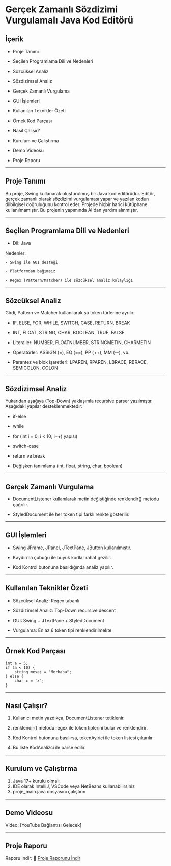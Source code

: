 # Gerçek Zamanlı Sözdizimi Vurgulamalı Java Kod Editörü

## İçerik

- Proje Tanımı

- Seçilen Programlama Dili ve Nedenleri

- Sözcüksel Analiz

- Sözdizimsel Analiz

- Gerçek Zamanlı Vurgulama

- GUI İşlemleri

- Kullanılan Teknikler Özeti

- Örnek Kod Parçası

- Nasıl Çalışır?

- Kurulum ve Çalıştırma

- Demo Videosu

- Proje Raporu

---

## Proje Tanımı

Bu proje, Swing kullanarak oluşturulmuş bir Java kod editörüdür. Editör, gerçek zamanlı olarak sözdizimi vurgulaması yapar ve yazılan kodun dilbilgisel doğruluğunu kontrol eder. Projede hiçbir harici kütüphane kullanılmamıştır. Bu projenin yapımında AI'dan yardım alınmıştır.

---

## Seçilen Programlama Dili ve Nedenleri

- Dil: Java

Nedenler:

    - Swing ile GUI desteği

    - Platformdan bağımsız

    - Regex (Pattern/Matcher) ile sözcüksel analiz kolaylığı

---

## Sözcüksel Analiz

Girdi, Pattern ve Matcher kullanılarak şu token türlerine ayrılır:

- IF, ELSE, FOR, WHILE, SWITCH, CASE, RETURN, BREAK

- INT, FLOAT, STRING, CHAR, BOOLEAN, TRUE, FALSE

- Literaller: NUMBER, FLOATNUMBER, STRİNGMETIN, CHARMETIN

- Operatörler: ASSIGN (=), EQ (==), PP (++), MM (--), vb.

- Parantez ve blok işaretleri: LPAREN, RPAREN, LBRACE, RBRACE, SEMICOLON, COLON

---

## Sözdizimsel Analiz

Yukarıdan aşağıya (Top-Down) yaklaşımla recursive parser yazılmıştır.
Aşağıdaki yapılar desteklenmektedir:

- if-else

- while

- for (int i = 0; i < 10; i++) yapısı)

- switch-case

- return ve break

- Değişken tanımlama (int, float, string, char, boolean)

---

## Gerçek Zamanlı Vurgulama

- DocumentListener kullanılarak metin değiştiğinde renklendir() metodu çağrılır.

- StyledDocument ile her token tipi farklı renkte gösterilir.

---

## GUI İşlemleri

- Swing JFrame, JPanel, JTextPane, JButton kullanılmıştır.

- Kaydırma çubuğu ile büyük kodlar rahat gezilir.

- Kod Kontrol butonuna basıldığında analiz yapılır.

---

## Kullanılan Teknikler Özeti

- Sözcüksel Analiz: Regex tabanlı

- Sözdizimsel Analiz: Top-Down recursive descent

- GUI: Swing + JTextPane + StyledDocument

- Vurgulama: En az 6 token tipi renklendirilmekte

---

## Örnek Kod Parçası

    int a = 5;
    if (a < 10) {
        string mesaj = "Merhaba";
    } else {
        char c = 'x';
    }

---

## Nasıl Çalışır?

1. Kullanıcı metin yazdıkça, DocumentListener tetiklenir.

2. renklendir() metodu regex ile token tiplerini bulur ve renklendirir.

3. Kod Kontrol butonuna basılırsa, tokenAyirici ile token listesi çıkarılır.

4. Bu liste KodAnalizci ile parse edilir.

---

## Kurulum ve Çalıştırma

1. Java 17+ kurulu olmalı
2. IDE olarak IntelliJ, VSCode veya NetBeans kullanabilirsiniz
3. proje_main.java dosyasını çalıştırın

---

## Demo Videosu

Video: [YouTube Bağlantısı Gelecek]

---

## Proje Raporu

Raporu indir: 📄 [Proje Raporunu İndir](https://github.com/Tunahaniskin/Syntax-Highlighter/blob/main/ProjeRaporu.docx?raw=true)




